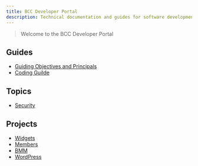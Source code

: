 ```yaml
---
title: BCC Developer Portal
description: Technical documentation and guides for software development in BCC
---
```



> Welcome to the BCC Developer Portal
 
## Guides
* [Guiding Objectives and Principals](guides/objectives-and-principals.md) 
* [Coding Guilde](guides/coding-guide.md)

## Topics
* [Security](/security)

## Projects
* [Widgets]()
* [Members](/bcc-membership-docs)
* [BMM]()
* [WordPress](/bcc-wp)
